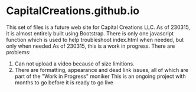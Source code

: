 # CapitalCreations.github.io
This set of files is a future web site for Capital Creations LLC. As of 230315, it is almost entirely built using Bootstrap. There is only one javascript function which is used to help troubleshoot index.html when needed, but only when needed
As of 230315, this is a work in progress. There are problems:
1) Can not upload a video because of size limitions. 
2) There are formatting, appearance and dead link issues, all of which are part of the "Work in Progress" moniker
This is an ongoing project with months to go before it is ready to go live
